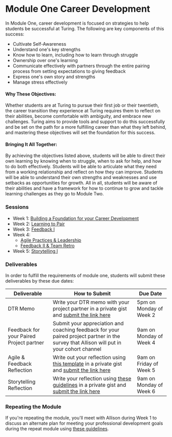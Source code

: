 # Module One Career Development

In Module One, career development is focused on strategies to help students be successful at Turing. The following are key components of this success:

* Cultivate Self-Awareness
* Understand one's key strengths
* Know how to learn, including how to learn through struggle
* Ownership over one's learning
* Communicate effectively with partners through the entire pairing process from setting expectations to giving feedback
* Express one's own story and strengths
* Manage stress effectively

#### Why These Objectives:
Whether students are at Turing to pursue their first job or their twentieth, the career transition they experience at Turing requires them to reflect on their abilities, become comfortable with ambiguity, and embrace new challenges. Turing aims to provide tools and support to do this successfully and be set on the path for a more fulfilling career than what they left behind, and mastering these objectives will set the foundation for this success. 

#### Bringing It All Together:
By achieving the objectives listed above, students will be able to direct their own learning by knowing when to struggle, when to ask for help, and how to do both effectively. Students will be able to articulate what they need from a working relationship and reflect on how they can improve. Students will be able to understand their own strengths and weaknesses and use setbacks as opportunities for growth. All in all, students will be aware of their abilities and have a framework for how to continue to grow and tackle learning challenges as they go to Module Two. 

### Sessions
* Week 1: [Building a Foundation for your Career Development](https://github.com/turingschool/career-development-curriculum/blob/master/module_one/building_a_foundation.md)
* Week 2: [Learning to Pair](https://github.com/turingschool/career-development-curriculum/blob/master/module_one/learning_to_pair.md) 
* Week 3: [Feedback I](https://github.com/turingschool/career-development-curriculum/blob/master/module_one/feedback_i.md) 
* Week 4: 
   * [Agile Practices & Leadership](https://github.com/turingschool/career-development-curriculum/blob/master/module_one/agile_practices_and_leadership.md)
   * [Feedback II & Team Retro](https://github.com/turingschool/career-development-curriculum/tree/master/module_one)
* Week 5: [Storytelling I](https://github.com/turingschool/career-development-curriculum/blob/master/module_one/storytelling_i.md)

### Deliverables
In order to fulfill the requirements of module one, students will submit these deliverables by these due dates:


| Deliverable                              | How to Submit                                                                                                                                                                                                                                                      | Due Date                  |
|------------------------------------------|--------------------------------------------------------------------------------------------------------------------------------------------------------------------------------------------------------------------------------------------------------------------|---------------------------|
| DTR Memo                                 | Write your DTR memo with your project partner in a private gist and [submit the link here](https://goo.gl/forms/nzHkeSW3DeqdezV22)                                                                                                                                 | 5pm on Monday of Week 2   |
| Feedback for your Paired Project partner | Submit your appreciation and coaching feedback for your paired project partner in the survey that Allison will put in your cohort channel                                                                                                                          | 9am on Monday of Week 4   |
| Agile & Feedback Reflection              | Write out your reflection using [this template](https://github.com/turingschool/career-development-curriculum/blob/master/module_one/agile_feedback_reflection_guidelines.md) in a private gist and [submit the link here](https://goo.gl/forms/1fnrkKYfv791W4p63) | 9am on Friday of Week 5 |
| Storytelling Reflection                  | Write your reflection using [these guidelines](https://github.com/turingschool/career-development-curriculum/blob/master/module_one/storytelling_reflection.md) in a private gist and [submit the link here](https://goo.gl/forms/Wc2sIiyCJ4asEYR93)               | 9am on Monday of Week 6   |

### Repeating the Module
If you're repeating the module, you'll meet with Allison during Week 1 to discuss an alternate plan for meeting your professional development goals during the repeat module using [these guidelines](https://github.com/turingschool/career-development-curriculum/blob/master/module_one/m1_repeat_plan.md). 
